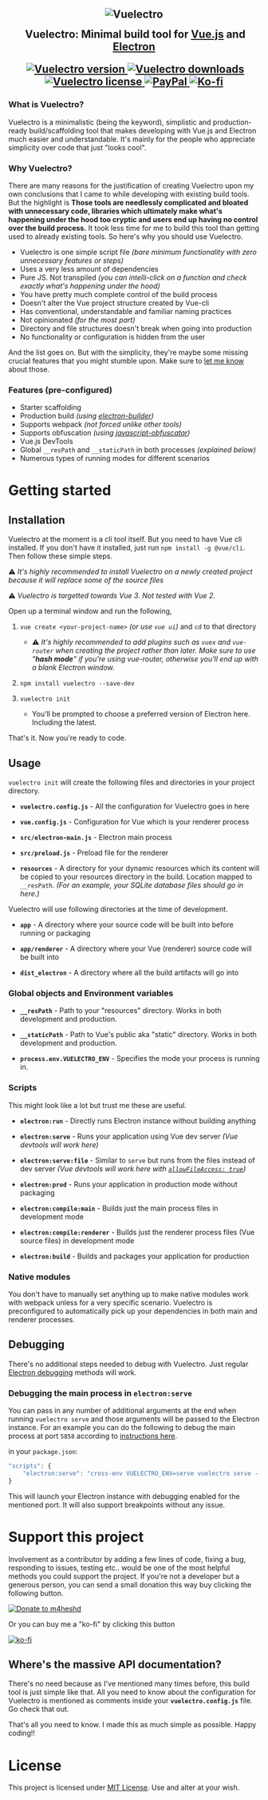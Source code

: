 <h2 align="center">
    <br>
    <img src="https://i.ibb.co/VWtG26k/vuelectro-banner.png" alt="Vuelectro">
    <br>
    <img height="35">
    Vuelectro: Minimal build tool for <a href="https://vuejs.org/">Vue.js</a> and <a href="https://www.electronjs.org/">Electron</a>
    <br>
    <img height="40">
    <!--badges-->
    <a href="https://www.npmjs.com/package/vuelectro">
        <img src="https://img.shields.io/npm/v/vuelectro?logo=npm&color=cc3838&style=for-the-badge" alt="Vuelectro version">
    </a> <!--NPM Version-->
    <a href="https://www.npmjs.com/package/vuelectro">
        <img src="https://img.shields.io/npm/dt/vuelectro?color=2757c4&style=for-the-badge" alt="Vuelectro downloads">
    </a> <!--Downloads-->
    <a href="https://github.com/m4heshd/vuelectro/blob/master/LICENSE">
        <img src="https://img.shields.io/github/license/m4heshd/vuelectro?color=41b883&style=for-the-badge" alt="Vuelectro license">
    </a> <!--License-->
    <a href="https://www.paypal.me/mpwk">
        <img src="https://img.shields.io/static/v1?logo=paypal&label=%E2%80%8B&message=PayPal&color=blue&style=for-the-badge" alt="PayPal">
    </a> <!--PayPal-->
    <a href="https://ko-fi.com/m4heshd">
        <img src="https://img.shields.io/static/v1?logo=ko-fi&label=%E2%80%8B&message=Ko-fi&color=ff5e5b&style=for-the-badge" alt="Ko-fi">
    </a> <!--Ko-fi-->
    <!---------->
</h2>

### What is Vuelectro?

Vuelectro is a minimalistic (being the keyword), simplistic and production-ready build/scaffolding tool that makes developing with Vue.js and Electron much easier and understandable. It's mainly for the people who appreciate simplicity over code that just "looks cool".

### Why Vuelectro?

There are many reasons for the justification of creating Vuelectro upon my own conclusions that I came to while developing with existing build tools. But the highlight is **Those tools are needlessly complicated and bloated with unnecessary code, libraries which ultimately make what's happening under the hood too cryptic and users end up having no control over the build process.** It took less time for me to build this tool than getting used to already existing tools. So here's why you should use Vuelectro.

- Vuelectro is one simple script file _(bare minimum functionality with zero unnecessary features or steps)_
- Uses a very less amount of dependencies
- Pure JS. Not transpiled _(you can intelli-click on a function and check exactly what's happening under the hood)_
- You have pretty much complete control of the build process
- Doesn't alter the Vue project structure created by Vue-cli
- Has conventional, understandable and familiar naming practices
- Not opinionated _(for the most part)_
- Directory and file structures doesn't break when going into production
- No functionality or configuration is hidden from the user

And the list goes on. But with the simplicity, they're maybe some missing crucial features that you might stumble upon. Make sure to [let me know](https://github.com/m4heshd/vuelectro/issues) about those.

### Features (pre-configured)

- Starter scaffolding
- Production build _(using [electron-builder](https://www.electron.build/))_
- Supports webpack _(not forced unlike other tools)_
- Supports obfuscation _(using [javascript-obfuscator](https://obfuscator.io/))_
- Vue.js DevTools
- Global `__resPath` and `__staticPath` in both processes _(explained below)_
- Numerous types of running modes for different scenarios

# Getting started

## Installation

Vuelectro at the moment is a cli tool itself. But you need to have Vue cli installed. If you don't have it installed, just run `npm install -g @vue/cli`. Then follow these simple steps.

⚠️ _It's highly recommended to install Vuelectro on a newly created project because it will replace some of the source files_

⚠️ _Vuelectro is targetted towards Vue 3. Not tested with Vue 2._

Open up a terminal window and run the following,

1. `vue create <your-project-name>` _(or use `vue ui`)_  and `cd` to that directory
    * ⚠️ _It's highly recommended to add plugins such as `vuex` and `vue-router` when creating the project rather than later. Make sure to use "**hash mode**" if you're using vue-router, otherwise you'll end up with a blank Electron window._

2. `npm install vuelectro --save-dev`

3.  `vuelectro init`
    * You'll be prompted to choose a preferred version of Electron here. Including the latest.

That's it. Now you're ready to code.

## Usage

`vuelectro init` will create the following files and directories in your project directory.

- **`vuelectro.config.js`** - All the configuration for Vuelectro goes in here

- **`vue.config.js`** - Configuration for Vue which is your renderer process

- **`src/electron-main.js`** - Electron main process

- **`src/preload.js`** - Preload file for the renderer

- **`resources`** - A directory for your dynamic resources which its content will be copied to your resources directory in the build. Location mapped to `__resPath`. _(For an example, your SQLite database files should go in here.)_

Vuelectro will use following directories at the time of development.

- **`app`** - A directory where your source code will be built into before running or packaging

- **`app/renderer`** - A directory where your Vue (renderer) source code will be built into

- **`dist_electron`** - A directory where all the build artifacts will go into

### Global objects and Environment variables

- **`__resPath`** - Path to your "resources" directory. Works in both development and production.

- **`__staticPath`** - Path to Vue's public aka "static" directory. Works in both development and production.

- **`process.env.VUELECTRO_ENV`** - Specifies the mode your process is running in.

### Scripts

This might look like a lot but trust me these are useful.

- **`electron:run`** - Directly runs Electron instance without building anything

- **`electron:serve`** - Runs your application using Vue dev server _(Vue devtools will work here)_

- **`electron:serve:file`** - Similar to `serve` but runs from the files instead of dev server _(Vue devtools will work here with [`allowFileAccess: true`](https://github.com/electron/electron/pull/25198))_

- **`electron:prod`** - Runs your application in production mode without packaging

- **`electron:compile:main`** - Builds just the main process files in development mode

- **`electron:compile:renderer`** - Builds just the renderer process files (Vue source files) in development mode

- **`electron:build`** - Builds and packages your application for production

### Native modules

You don't have to manually set anything up to make native modules work with webpack unless for a very specific scenario. Vuelectro is preconfigured to automatically pick up your dependencies in both main and renderer processes.

## Debugging

There's no additional steps needed to debug with Vuelectro. Just regular [Electron debugging](https://www.electronjs.org/docs/tutorial/application-debugging) methods will work.

### Debugging the main process in `electron:serve`

You can pass in any number of additional arguments at the end when running `vuelectro serve` and those arguments will be passed to the Electron instance. For an example you can do the following to debug the main process at port `5858` according to [instructions here](https://www.electronjs.org/docs/tutorial/debugging-main-process).

in your `package.json`:
```js
"scripts": {
    "electron:serve": "cross-env VUELECTRO_ENV=serve vuelectro serve --inspect=5858"
}
```

This will launch your Electron instance with debugging enabled for the mentioned port. It will also support breakpoints without any issue.

# Support this project

Involvement as a contributor by adding a few lines of code, fixing a bug, responding to issues, testing etc.. would be one of the most helpful methods you could support the project. If you're not a developer but a generous person, you can send a small donation this way buy clicking the following button.

[![Donate to m4heshd](https://i.ibb.co/3vQTMts/paypal-donate-icon-7.png)](https://www.paypal.me/mpwk?locale.x=en_US)

Or you can buy me a "ko-fi" by clicking this button

[![ko-fi](https://i.ibb.co/QmQknmc/ko-fi.png)](https://ko-fi.com/m4heshd)

## Where's the massive API documentation?

There's no need because as I've mentioned many times before, this build tool is just simple like that. All you need to know about the configuration for Vuelectro is mentioned as comments inside your **`vuelectro.config.js`** file. Go check that out.

That's all you need to know. I made this as much simple as possible.
Happy coding!!

# License
This project is licensed under [MIT License](LICENSE). Use and alter at your wish.

